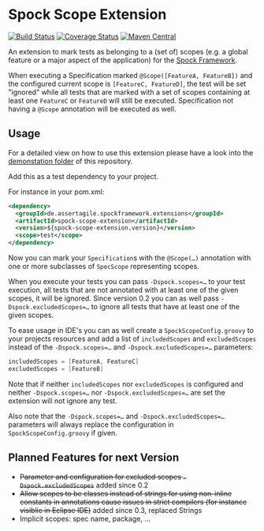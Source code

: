 Spock Scope Extension
=====================

[![Build Status](https://travis-ci.org/mkutz/spock-scope-extension.svg?branch=master)](https://travis-ci.org/mkutz/spock-scope-extension) [![Coverage Status](https://img.shields.io/coveralls/mkutz/spock-scope-extension.svg)](https://coveralls.io/r/mkutz/spock-scope-extension) [![Maven Central](https://img.shields.io/maven-central/v/org.apache.maven/apache-maven.svg)](http://search.maven.org/#artifactdetails|de.assertagile.spockframework.extensions|spock-scope-extension|0.3|)

An extension to mark tests as belonging to a (set of) scopes (e.g. a global feature or a major aspect of the application) for the [Spock Framework](http://spockframework.org/).

When executing a Specification marked `@Scope([FeatureA, FeatureB])` and the configured current scope is `[FeatureC, FeatureD]`, the test will be set "ignored" while all tests that are marked with a set of scopes containing at least one `FeatureC` or `FeatureD` will still be executed. Specification not having a `@Scope` annotation will be executed as well.

Usage
-----

For a detailed view on how to use this extension please have a look into the [demonstation folder](https://github.com/mkutz/spock-scope-extension/tree/master/demonstration) of this repository.

Add this as a test dependency to your project.

For instance in your pom.xml:
```xml
<dependency>
  <groupId>de.assertagile.spockframework.extensions</groupId>
  <artifactId>spock-scope-extension</artifactId>
  <version>${spock-scope-extension.version}</version>
  <scope>test</scope>
</dependency>
```

Now you can mark your `Specification`s with the `@Scope(…)` annotation with one or more subclasses of `SpecScope` representing scopes.

When you execute your tests you can pass `-Dspock.scopes=…` to your test execution, all tests that are not annotated with at least one of the given scopes, it will be ignored. Since version 0.2 you can as well pass `-Dspock.excludedScopes=…` to ignore all tests that have at least one of the given scopes.

To ease usage in IDE's you can as well create a `SpockScopeConfig.groovy` to your projects resources and add a list of `includedScopes` and `excludedScopes` instead of the `-Dspock.scopes=…` and `-Dspock.excludedScopes=…` parameters:
```groovy
includedScopes = [FeatureA, FeatureC]
excludedScopes = [FeatureB]
```

Note that if neither `includedScopes` nor `excludedScopes` is configured and neither `-Dspock.scopes=…` nor `-Dspock.excludedScopes=…` are set the extension will not ignore any test.

Also note that the `-Dspock.scopes=…` and `-Dspock.excludedScopes=…` parameters will always replace the configuration in `SpockScopeConfig.groovy` if given.

Planned Features for next Version
---------------------------------

* ~~Parameter and configuration for excluded scopes `-Dspock.excludedScopes`~~ added since 0.2
* ~~Allow scopes to be classes instead of strings for using non-inline constants in annotations cause issues in strict compilers (for instance visiblie in Eclipse IDE)~~ added since 0.3, replaced Strings
* Implicit scopes: spec name, package, …
